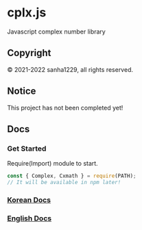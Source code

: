 # cplx.js
Javascript complex number library

## Copyright
© 2021-2022 sanha1229, all rights reserved.

## Notice
This project has not been completed yet!

## Docs

### Get Started
Require(Import) module to start.
```javascript
const { Complex, Cxmath } = require(PATH);
// It will be available in npm later!
```
### [Korean Docs](https://github.com/sweetcorn1229/cplx.js/blob/main/docs-kr.md)
### [English Docs](https://github.com/sweetcorn1229/cplx.js/blob/main/docs-en.md)
